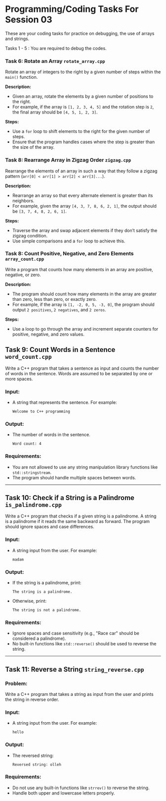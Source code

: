 # Programming/Coding Tasks For Session 03

These are your coding tasks for practice on debugging, the use of arrays and strings.

Tasks 1 - 5 : You are required to debug the codes.


### Task 6: **Rotate an Array** `rotate_array.cpp`
Rotate an array of integers to the right by a given number of steps within the `main()` function.

**Description:**
- Given an array, rotate the elements by a given number of positions to the right.
- For example, if the array is `[1, 2, 3, 4, 5]` and the rotation step is `2`, the final array should be `[4, 5, 1, 2, 3]`.

**Steps:**
- Use a `for` loop to shift elements to the right for the given number of steps.
- Ensure that the program handles cases where the step is greater than the size of the array.

### Task 8: **Rearrange Array in Zigzag Order** `zigzag.cpp`
Rearrange the elements of an array in such a way that they follow a zigzag pattern (`arr[0] < arr[1] > arr[2] < arr[3]...`).

**Description:**
- Rearrange an array so that every alternate element is greater than its neighbors.
- For example, given the array `[4, 3, 7, 8, 6, 2, 1]`, the output should be `[3, 7, 4, 8, 2, 6, 1]`.

**Steps:**
- Traverse the array and swap adjacent elements if they don’t satisfy the zigzag condition.
- Use simple comparisons and a `for` loop to achieve this.


### Task 8: **Count Positive, Negative, and Zero Elements** `array_count.cpp`
Write a program that counts how many elements in an array are positive, negative, or zero.

**Description:**
- The program should count how many elements in the array are greater than zero, less than zero, or exactly zero.
- For example, if the array is `[1, -2, 0, 5, -3, 0]`, the program should output `2 positives`, `2 negatives`, and `2 zeros`.

**Steps:**
- Use a loop to go through the array and increment separate counters for positive, negative, and zero values.


## Task 9: Count Words in a Sentence `word_count.cpp`

Write a C++ program that takes a sentence as input and counts the number of words in the sentence. Words are assumed to be separated by one or more spaces.

### Input:
- A string that represents the sentence. For example:
  ```
  Welcome to C++ programming
  ```

### Output:
- The number of words in the sentence.
  ```
  Word count: 4
  ```

### Requirements:
- You are not allowed to use any string manipulation library functions like `std::stringstream`.
- The program should handle multiple spaces between words.

---

## Task 10: Check if a String is a Palindrome `is_palindrome.cpp`

Write a C++ program that checks if a given string is a palindrome. A string is a palindrome if it reads the same backward as forward. The program should ignore spaces and case differences.

### Input:
- A string input from the user. For example:
  ```
  madam
  ```

### Output:
- If the string is a palindrome, print:
  ```
  The string is a palindrome.
  ```
- Otherwise, print:
  ```
  The string is not a palindrome.
  ```

### Requirements:
- Ignore spaces and case sensitivity (e.g., "Race car" should be considered a palindrome).
- No built-in functions like `std::reverse()` should be used to reverse the string.

---

## Task 11: Reverse a String `string_reverse.cpp`

### Problem:
Write a C++ program that takes a string as input from the user and prints the string in reverse order.

### Input:
- A string input from the user. For example:
  ```
  hello
  ```

### Output:
- The reversed string:
  ```
  Reversed string: olleh
  ```

### Requirements:
- Do not use any built-in functions like `strrev()` to reverse the string.
- Handle both upper and lowercase letters properly.
